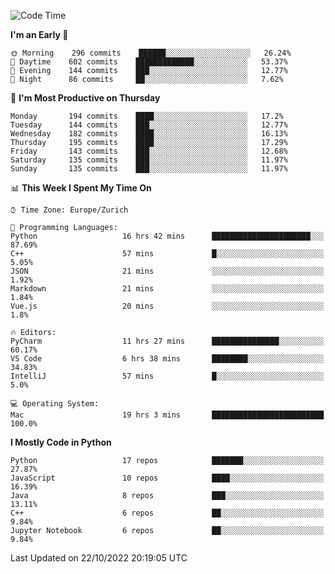 <!--START_SECTION:waka-->
![Code Time](http://img.shields.io/badge/Code%20Time-2%2C428%20hrs%2027%20mins-blue)

**I'm an Early 🐤** 

```text
🌞 Morning    296 commits    ██████░░░░░░░░░░░░░░░░░░░   26.24% 
🌆 Daytime    602 commits    █████████████░░░░░░░░░░░░   53.37% 
🌃 Evening    144 commits    ███░░░░░░░░░░░░░░░░░░░░░░   12.77% 
🌙 Night      86 commits     ██░░░░░░░░░░░░░░░░░░░░░░░   7.62%

```
📅 **I'm Most Productive on Thursday** 

```text
Monday       194 commits    ████░░░░░░░░░░░░░░░░░░░░░   17.2% 
Tuesday      144 commits    ███░░░░░░░░░░░░░░░░░░░░░░   12.77% 
Wednesday    182 commits    ████░░░░░░░░░░░░░░░░░░░░░   16.13% 
Thursday     195 commits    ████░░░░░░░░░░░░░░░░░░░░░   17.29% 
Friday       143 commits    ███░░░░░░░░░░░░░░░░░░░░░░   12.68% 
Saturday     135 commits    ███░░░░░░░░░░░░░░░░░░░░░░   11.97% 
Sunday       135 commits    ███░░░░░░░░░░░░░░░░░░░░░░   11.97%

```


📊 **This Week I Spent My Time On** 

```text
⌚︎ Time Zone: Europe/Zurich

💬 Programming Languages: 
Python                   16 hrs 42 mins      ██████████████████████░░░   87.69% 
C++                      57 mins             █░░░░░░░░░░░░░░░░░░░░░░░░   5.05% 
JSON                     21 mins             ░░░░░░░░░░░░░░░░░░░░░░░░░   1.92% 
Markdown                 21 mins             ░░░░░░░░░░░░░░░░░░░░░░░░░   1.84% 
Vue.js                   20 mins             ░░░░░░░░░░░░░░░░░░░░░░░░░   1.8%

🔥 Editors: 
PyCharm                  11 hrs 27 mins      ███████████████░░░░░░░░░░   60.17% 
VS Code                  6 hrs 38 mins       ████████░░░░░░░░░░░░░░░░░   34.83% 
IntelliJ                 57 mins             █░░░░░░░░░░░░░░░░░░░░░░░░   5.0%

💻 Operating System: 
Mac                      19 hrs 3 mins       █████████████████████████   100.0%

```

**I Mostly Code in Python** 

```text
Python                   17 repos            ███████░░░░░░░░░░░░░░░░░░   27.87% 
JavaScript               10 repos            ████░░░░░░░░░░░░░░░░░░░░░   16.39% 
Java                     8 repos             ███░░░░░░░░░░░░░░░░░░░░░░   13.11% 
C++                      6 repos             ██░░░░░░░░░░░░░░░░░░░░░░░   9.84% 
Jupyter Notebook         6 repos             ██░░░░░░░░░░░░░░░░░░░░░░░   9.84%

```



 Last Updated on 22/10/2022 20:19:05 UTC
<!--END_SECTION:waka-->　　
